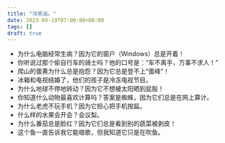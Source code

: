 ```yaml
---
title: "冷笑话。"
date: 2023-04-19T07:00:00+08:00
tags: []
draft: true
---
```


- 为什么电脑经常生病？因为它的窗户（Windows）总是开着！
- 你听说过那个偷自行车的骑士吗？他的口号是：“车不离手，万事不求人！”
- 爬山的蛋黄为什么总是抱怨？因为它总是登不上“蛋峰”！
- 冰箱和电视结婚了，他们的孩子是冷冻电视节目。
- 为什么地球不停地转动？因为它不想被太阳晒到屁股！
- 你知道什么动物最喜欢计算吗？答案是蜘蛛，因为它们总是在网上算计。
- 为什么老虎不玩手机？因为它担心把手机按扁。
- 什么样的水果会开会？会议梨。
- 为什么番茄总是脸红？因为它们总是看到别的蔬菜被剥皮！
- 这个鱼一直告诉我它能唱歌，但我知道它只是在吹鱼。


